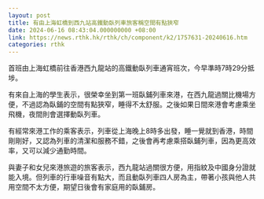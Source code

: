 ```yaml
---
layout: post
title: 有由上海虹橋到西九站高鐵動臥列車旅客稱空間有點狹窄
date: 2024-06-16 08:43:04.000000000 +08:00
link: https://news.rthk.hk/rthk/ch/component/k2/1757631-20240616.htm
categories: rthk
---
```


首班由上海虹橋前往香港西九龍站的高鐵動臥列車通宵班次，今早準時7時29分抵埗。

有來自上海的學生表示，很榮幸坐到第一班臥鋪列車來港，在西九龍過關比機場方便，不過認為臥鋪的空間有點狹窄，睡得不太舒服。之後如果日間來港會考慮乘坐飛機，夜間則會選擇動臥列車。

有經常來港工作的乘客表示，列車從上海晚上8時多出發，睡一覺就到香港，時間剛剛好，又認為列車的清潔和服務不錯，之後會再考慮乘搭臥鋪列車，因為更高效率，又可以減少通勤時間。

與妻子和女兒來港旅遊的旅客表示，西九龍站過關很方便，用指紋及中國身分證就能入境。但列車的行車噪音有點大，而且動臥列車四人房為主，帶著小孩與他人共用空間不太方便，期望日後會有家庭用的臥鋪房。
